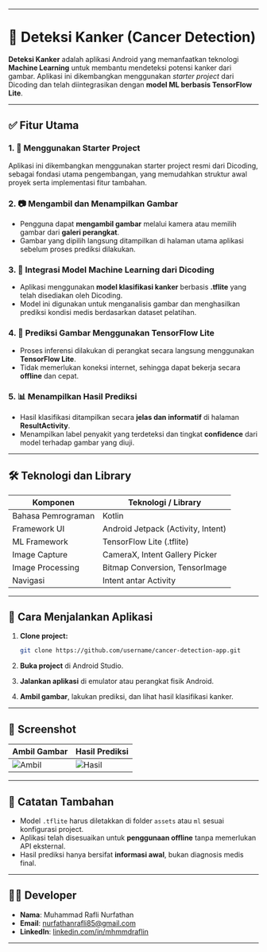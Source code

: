 

---

# 🧬 Deteksi Kanker (Cancer Detection)

**Deteksi Kanker** adalah aplikasi Android yang memanfaatkan teknologi **Machine Learning** untuk membantu mendeteksi potensi kanker dari gambar. Aplikasi ini dikembangkan menggunakan *starter project* dari Dicoding dan telah diintegrasikan dengan **model ML berbasis TensorFlow Lite**.

---

## ✅ Fitur Utama

### 1. 📁 Menggunakan Starter Project

Aplikasi ini dikembangkan menggunakan starter project resmi dari Dicoding, sebagai fondasi utama pengembangan, yang memudahkan struktur awal proyek serta implementasi fitur tambahan.

### 2. 📷 Mengambil dan Menampilkan Gambar

* Pengguna dapat **mengambil gambar** melalui kamera atau memilih gambar dari **galeri perangkat**.
* Gambar yang dipilih langsung ditampilkan di halaman utama aplikasi sebelum proses prediksi dilakukan.

### 3. 🤖 Integrasi Model Machine Learning dari Dicoding

* Aplikasi menggunakan **model klasifikasi kanker** berbasis **.tflite** yang telah disediakan oleh Dicoding.
* Model ini digunakan untuk menganalisis gambar dan menghasilkan prediksi kondisi medis berdasarkan dataset pelatihan.

### 4. 🧠 Prediksi Gambar Menggunakan TensorFlow Lite

* Proses inferensi dilakukan di perangkat secara langsung menggunakan **TensorFlow Lite**.
* Tidak memerlukan koneksi internet, sehingga dapat bekerja secara **offline** dan cepat.

### 5. 📊 Menampilkan Hasil Prediksi

* Hasil klasifikasi ditampilkan secara **jelas dan informatif** di halaman **ResultActivity**.
* Menampilkan label penyakit yang terdeteksi dan tingkat **confidence** dari model terhadap gambar yang diuji.

---

## 🛠️ Teknologi dan Library

| Komponen           | Teknologi / Library                |
| ------------------ | ---------------------------------- |
| Bahasa Pemrograman | Kotlin                             |
| Framework UI       | Android Jetpack (Activity, Intent) |
| ML Framework       | TensorFlow Lite (.tflite)          |
| Image Capture      | CameraX, Intent Gallery Picker     |
| Image Processing   | Bitmap Conversion, TensorImage     |
| Navigasi           | Intent antar Activity              |

---

## 🚀 Cara Menjalankan Aplikasi

1. **Clone project:**

   ```bash
   git clone https://github.com/username/cancer-detection-app.git
   ```

2. **Buka project** di Android Studio.

3. **Jalankan aplikasi** di emulator atau perangkat fisik Android.

4. **Ambil gambar**, lakukan prediksi, dan lihat hasil klasifikasi kanker.

---

## 📸 Screenshot

| Ambil Gambar                                                     | Hasil Prediksi                                                     |
| ---------------------------------------------------------------- | ------------------------------------------------------------------ |
| ![Ambil](https://via.placeholder.com/200x400?text=Camera+Screen) | ![Hasil](https://via.placeholder.com/200x400?text=Result+Activity) |

---

## 📌 Catatan Tambahan

* Model `.tflite` harus diletakkan di folder `assets` atau `ml` sesuai konfigurasi project.
* Aplikasi telah disesuaikan untuk **penggunaan offline** tanpa memerlukan API eksternal.
* Hasil prediksi hanya bersifat **informasi awal**, bukan diagnosis medis final.

---

## 👨‍💻 Developer

* **Nama**: Muhammad Rafli Nurfathan
* **Email**: [nurfathanrafli85@gmail.com](mailto:nurfathanrafli85@gmail.com)
* **LinkedIn**: [linkedin.com/in/mhmmdraflin](https://www.linkedin.com/in/mhmmdraflin)

---
